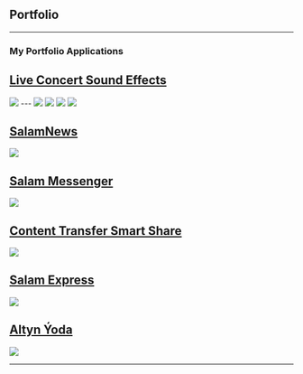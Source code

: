 ## Portfolio

---

### My Portfolio Applications

[Live Concert Sound Effects](https://apps.apple.com/us/app/live-concert-sound-effects/id1621842040)
---
<img src="images/live-concert-app-store2.png?raw=true"/>
---
<img src="images/live-concert copy.png?raw=true"/>
<img src="images/live-concert (1) copy.png.png?raw=true"/>
<img src="images/live-concert (2) copy.png?raw=true"/>
<img src="images/live-concert (3) copy.png?raw=true"/>



[SalamNews](https://apps.apple.com/ao/app/salamnews/id1637242577)
---
<img src="images/salam-news-app-store.png?raw=true"/>


[Salam Messenger](https://apps.apple.com/tm/app/salam-messenger/id1630651948)
---
<img src="images/salam-messenger-app-store.png?raw=true"/>


[Content Transfer Smart Share](https://apps.apple.com/us/app/content-transfer-smart-share/id1669141051)
---
<img src="images/content-transfer-smart-share-app-store.png?raw=true"/>


[Salam Express](https://apps.apple.com/tm/app/salam-express/id6447171216)
---
<img src="images/salam-express-app-store.png?raw=true"/>


[Altyn Ýoda](https://apps.apple.com/us/app/altyn-ýoda/id6449493886)
---
<img src="images/altyn-yoda-app-store.png?raw=true"/>

---

